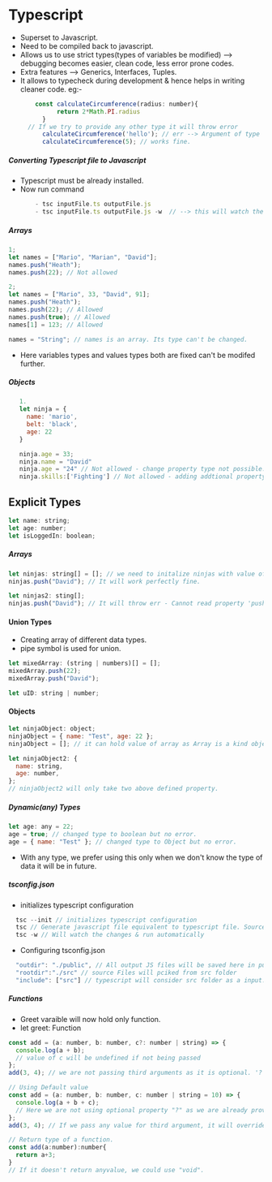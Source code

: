 # Typescript

- Superset to Javascript.
- Need to be compiled back to javascript.
- Allows us to use strict types(types of variables be modified) --> debugging becomes easier, clean code, less error prone codes.
- Extra features --> Generics, Interfaces, Tuples.
- It allows to typecheck during development & hence helps in writing cleaner code. eg:-
  ```javascript
      const calculateCircumference(radius: number){
            return 2*Math.PI.radius
        }
    // If we try to provide any other type it will throw error
        calculateCircumference('hello'); // err --> Argument of type 'hello' is not assignable to parameter of type 'number'.
        calculateCircumference(5); // works fine.
  ```

##### Converting Typescript file to Javascript

- Typescript must be already installed.
- Now run command
  ```javascript
      - tsc inputFile.ts outputFile.js
      - tsc inputFile.ts outputFile.js -w  // --> this will watch the changes & tranpile the ts code to js automatically.
  ```

##### Arrays

```javascript
1;
let names = ["Mario", "Marian", "David"];
names.push("Heath");
names.push(22); // Not allowed

2;
let names = ["Mario", 33, "David", 91];
names.push("Heath");
names.push(22); // Allowed
names.push(true); // Allowed
names[1] = 123; // Allowed

names = "String"; // names is an array. Its type can't be changed.
```

- Here variables types and values types both are fixed can't be modifed further.

##### Objects

```javascript
   1.
   let ninja = {
     name: 'mario',
     belt: 'black',
     age: 22
   }

   ninja.age = 33;
   ninja.name = "David"
   ninja.age = "24" // Not allowed - change property type not possible.
   ninja.skills:['Fighting'] // Not allowed - adding addtional property not allowed
```

## Explicit Types

```javascript
let name: string;
let age: number;
let isLoggedIn: boolean;
```

##### Arrays

```javascript
let ninjas: string[] = []; // we need to initalize ninjas with value of empty array otherwise it won't work.
ninjas.push("David"); // It will work perfectly fine.

let ninjas2: sting[];
ninjas.push("David"); // It will throw err - Cannot read property 'push' of undefined.
```

#### Union Types

- Creating array of different data types.
- pipe symbol is used for union.

```javascript
let mixedArray: (string | numbers)[] = [];
mixedArray.push(22);
mixedArray.push("David");

let uID: string | number;
```

#### Objects

```javascript
let ninjaObject: object;
ninjaObject = { name: "Test", age: 22 };
ninjaObject = []; // it can hold value of array as Array is a kind object.

let ninjaObject2: {
  name: string,
  age: number,
};
// ninjaObject2 will only take two above defined property.
```

##### Dynamic(any) Types

```javascript
let age: any = 22;
age = true; // changed type to boolean but no error.
age = { name: "Test" }; // changed type to Object but no error.
```

- With any type, we prefer using this only when we don't know the type of data it will be in future.

##### tsconfig.json

- initializes typescript configuration

```javascript
  tsc --init // initializes typescript configuration
  tsc // Generate javascript file equivalent to typescript file. Source & output must be configured inside tsconfig.json
  tsc -w // Will watch the changes & run automatically
```

- Configuring tsconfig.json

```javascript
  "outdir": "./public", // All output JS files will be saved here in public folder.
  "rootdir":"./src" // source Files will pciked from src folder
  "include": ["src"] // typescript will consider src folder as a input.
```

##### Functions

- Greet varaible will now hold only function.
- let greet: Function

```javascript
const add = (a: number, b: number, c?: number | string) => {
  console.log(a + b);
  // value of c will be undefined if not being passed
};
add(3, 4); // we are not passing third arguments as it is optional. '?' is used for adding optional property.

// Using Default value
const add = (a: number, b: number, c: number | string = 10) => {
  console.log(a + b + c);
  // Here we are not using optional property "?" as we are already providing default value.
};
add(3, 4); // If we pass any value for third argument, it will override it.

// Return type of a function.
const add(a:number):number{
  return a+3;
}
// If it doesn't return anyvalue, we could use "void".
```
